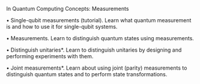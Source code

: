 In Quantum Computing Concepts: Measurements

• Single-qubit measurements (tutorial). Learn what quantum measurement is and how to use it for single-qubit systems.

• Measurements. Learn to distinguish quantum states using measurements.

• Distinguish unitaries*. Learn to distinguish unitaries by designing and performing experiments with them.

• Joint measurements*. Learn about using joint (parity) measurements to distinguish quantum states and to perform state transformations.
